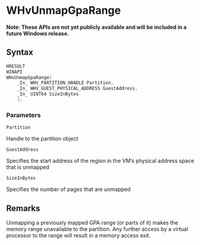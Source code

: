 # WHvUnmapGpaRange
**Note: These APIs are not yet publicly available and will be included in a future Windows release.**

## Syntax
```C
HRESULT
WINAPI
WHvUnmapGpaRange(
    _In_ WHV_PARTITION_HANDLE Partition,
    _In_ WHV_GUEST_PHYSICAL_ADDRESS GuestAddress,
    _In_ UINT64 SizeInBytes
    );
```
### Parameters

`Partition`

Handle to the partition object

`GuestAddress`

Specifies the start address of the region in the VM’s physical address space that is unmapped

`SizeInBytes`

Specifies the number of pages that are unmapped
  

## Remarks

Unmapping a previously mapped GPA range (or parts of it) makes the memory range unavailable to the partition. Any further access by a virtual processor to the range will result in a memory access exit. 
